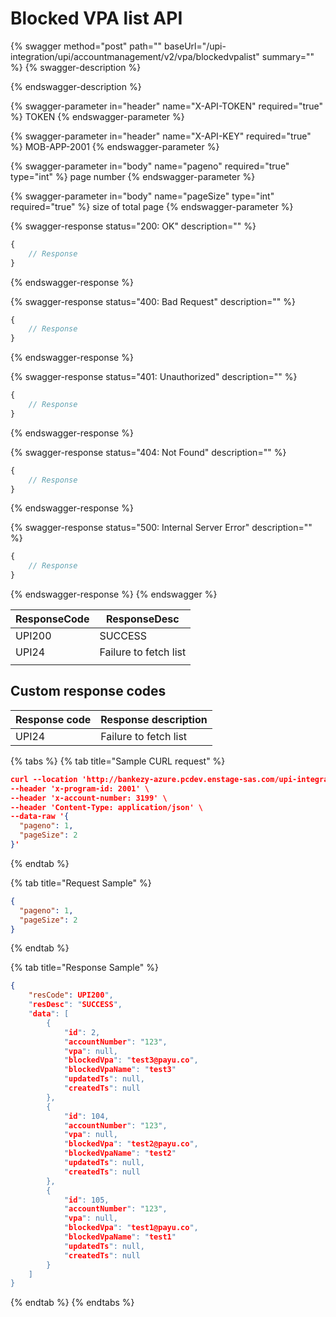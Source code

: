 # Blocked VPA list API

{% swagger method="post" path="" baseUrl="<domain>/upi-integration/upi/accountmanagement/v2/vpa/blockedvpalist" summary="" %}
{% swagger-description %}

{% endswagger-description %}

{% swagger-parameter in="header" name="X-API-TOKEN" required="true" %}
TOKEN
{% endswagger-parameter %}

{% swagger-parameter in="header" name="X-API-KEY" required="true" %}
MOB-APP-2001
{% endswagger-parameter %}

{% swagger-parameter in="body" name="pageno" required="true" type="int" %}
page number
{% endswagger-parameter %}

{% swagger-parameter in="body" name="pageSize" type="int" required="true" %}
size of total page
{% endswagger-parameter %}

{% swagger-response status="200: OK" description="" %}
```javascript
{
    // Response
}
```
{% endswagger-response %}

{% swagger-response status="400: Bad Request" description="" %}
```javascript
{
    // Response
}
```
{% endswagger-response %}

{% swagger-response status="401: Unauthorized" description="" %}
```javascript
{
    // Response
}
```
{% endswagger-response %}

{% swagger-response status="404: Not Found" description="" %}
```javascript
{
    // Response
}
```
{% endswagger-response %}

{% swagger-response status="500: Internal Server Error" description="" %}
```javascript
{
    // Response
}
```
{% endswagger-response %}
{% endswagger %}

| ResponseCode | ResponseDesc          |
| ------------ | --------------------- |
| UPI200       | SUCCESS               |
| UPI24        | Failure to fetch list |
|              |                       |

## Custom response codes

| Response code | Response description  |
| ------------- | --------------------- |
| UPI24         | Failure to fetch list |

{% tabs %}
{% tab title="Sample CURL request" %}
```json
curl --location 'http://bankezy-azure.pcdev.enstage-sas.com/upi-integration/upi/transaction/v2/sendMoney' \
--header 'x-program-id: 2001' \
--header 'x-account-number: 3199' \
--header 'Content-Type: application/json' \
--data-raw '{
  "pageno": 1,
  "pageSize": 2
}'
```
{% endtab %}

{% tab title="Request Sample" %}
```json
{
  "pageno": 1,
  "pageSize": 2
}
```
{% endtab %}

{% tab title="Response Sample" %}
```json
{
    "resCode": UPI200",
    "resDesc": "SUCCESS",
    "data": [
        {
            "id": 2,
            "accountNumber": "123",
            "vpa": null,
            "blockedVpa": "test3@payu.co",
            "blockedVpaName": "test3"
            "updatedTs": null,
            "createdTs": null
        },
        {
            "id": 104,
            "accountNumber": "123",
            "vpa": null,
            "blockedVpa": "test2@payu.co",
            "blockedVpaName": "test2"
            "updatedTs": null,
            "createdTs": null
        },
        {
            "id": 105,
            "accountNumber": "123",
            "vpa": null,
            "blockedVpa": "test1@payu.co",
            "blockedVpaName": "test1"
            "updatedTs": null,
            "createdTs": null
        }
    ]
}
```
{% endtab %}
{% endtabs %}
